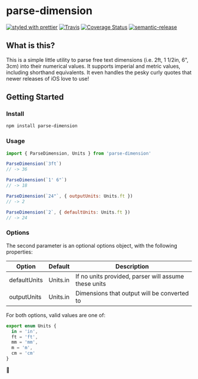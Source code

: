 # parse-dimension

[![styled with prettier](https://img.shields.io/badge/styled_with-prettier-ff69b4.svg)](https://github.com/prettier/prettier)
[![Travis](https://img.shields.io/travis/tyschroed/parse-dimension)](https://travis-ci.org/tyschroed/parse-dimension)
[![Coverage Status](https://coveralls.io/repos/github/tyschroed/parse-dimension/badge.svg?branch=master)](https://coveralls.io/github/tyschroed/parse-dimension?branch=master)
[![semantic-release](https://img.shields.io/badge/%20%20%F0%9F%93%A6%F0%9F%9A%80-semantic--release-e10079.svg)](https://github.com/semantic-release/semantic-release)

## What is this?

This is a simple little utility to parse free text dimensions (i.e. 2ft, 1 1/2in, 6", 3cm) into their numerical values. It supports imperial and metric values, including shorthand equivalents. It even handles the pesky curly quotes that newer releases of iOS love to use!

## Getting Started

### Install

```bash
npm install parse-dimension
```

### Usage

```javascript
import { ParseDimension, Units } from 'parse-dimension'

ParseDimension(`3ft`)
// -> 36

ParseDimension(`1' 6"`)
// -> 18

ParseDimension(`24"`, { outputUnits: Units.ft })
// -> 2

ParseDimension(`2`, { defaultUnits: Units.ft })
// -> 24
```

### Options

The second parameter is an optional options object, with the following properties:

| Option       | Default  | Description                                          |
| ------------ | -------- | ---------------------------------------------------- |
| defaultUnits | Units.in | If no units provided, parser will assume these units |
| outputUnits  | Units.in | Dimensions that output will be converted to          |

For both options, valid values are one of:

```typescript
export enum Units {
  in = 'in',
  ft = 'ft',
  mm = 'mm',
  m = 'm',
  cm = 'cm'
}
```

:beers:
